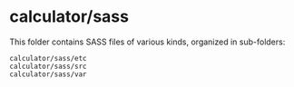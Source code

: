 # calculator/sass

This folder contains SASS files of various kinds, organized in sub-folders:

    calculator/sass/etc
    calculator/sass/src
    calculator/sass/var

